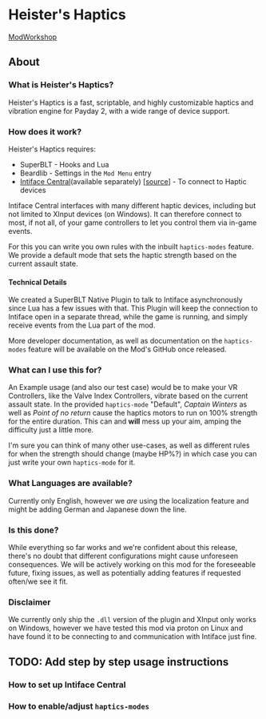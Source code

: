 # Heister's Haptics
[ModWorkshop](https://modworkshop.net/mod/49879)
## About
### What is Heister's Haptics?
Heister's Haptics is a fast, scriptable, and highly customizable haptics and vibration engine for Payday 2, with a wide range of device support.

### How does it work?
Heister's Haptics requires:
- SuperBLT - Hooks and Lua
- Beardlib - Settings in the `Mod Menu` entry 
- [Intiface Central](https://intiface.com/central/)(available separately) \[[source](https://github.com/intiface/intiface-central)\]  - To connect to Haptic devices

Intiface Central interfaces with many different haptic devices, including but not limited to XInput devices (on Windows). It can therefore connect to most, if not all, of your game controllers to let you control them via in-game events.

For this you can write you own rules with the inbuilt `haptics-modes` feature.
We provide a default mode that sets the haptic strength based on the current assault state.
#### Technical Details
We created a SuperBLT Native Plugin to talk to Intiface asynchronously since Lua has a few issues with that. This Plugin will keep the connection to Intiface open in a separate thread, while the game is running, and simply receive events from the Lua part of the mod.

More developer documentation, as well as documentation on the `haptics-modes` feature will be available on the Mod's GitHub once released.
### What can I use this for?
An Example usage (and also our test case) would be to make your VR Controllers, like the Valve Index Controllers, vibrate based on the current assault state. In the provided `haptics-mode` "Default", *Captain Winters* as well as *Point of no return* cause the haptics motors to run on 100% strength for the entire duration. This can and **will** mess up your aim, amping the difficulty just a little more.

I'm sure you can think of many other use-cases, as well as different rules for when the strength should change (maybe HP%?) in which case you can just write your own `haptics-mode` for it.

### What Languages are available?
Currently only English, however we *are* using the localization feature and might be adding German and Japanese down the line.

### Is this done?
While everything so far works and we're confident about this release, there's no doubt that different configurations might cause unforeseen consequences. We will be actively working on this mod for the foreseeable future, fixing issues, as well as potentially adding features if requested often/we see it fit.

### Disclaimer
We currently only ship the `.dll` version of the plugin and XInput only works on Windows, however we have tested this mod via proton on Linux and have found it to be connecting to and communication with Intiface just fine.

## TODO: Add step by step usage instructions
### How to set up Intiface Central
### How to enable/adjust `haptics-modes`
